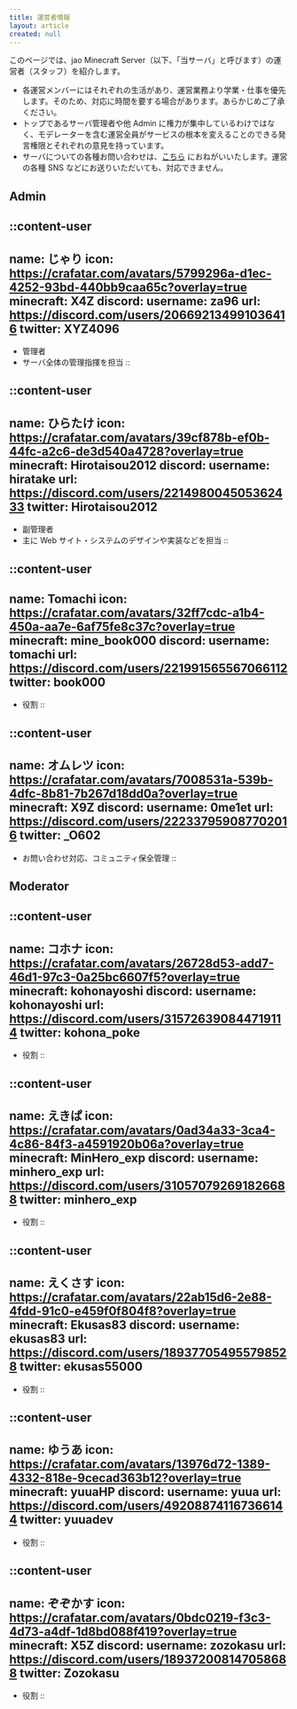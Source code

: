 ```yaml
---
title: 運営者情報
layout: article
created: null
---
```


このページでは、jao Minecraft Server（以下、「当サーバ」と呼びます）の運営者（スタッフ）を紹介します。

- 各運営メンバーにはそれぞれの生活があり、運営業務より学業・仕事を優先します。そのため、対応に時間を要する場合があります。あらかじめご了承ください。
- トップであるサーバ管理者や他 Admin に権力が集中しているわけではなく、モデレーターを含む運営全員がサービスの根本を変えることのできる発言権限とそれぞれの意見を持っています。
- サーバについての各種お問い合わせは、[こちら](/support/inquiry) におねがいいたします。運営の各種 SNS などにお送りいただいても、対応できません。

## Admin

::content-user
---
name: じゃり
icon: https://crafatar.com/avatars/5799296a-d1ec-4252-93bd-440bb9caa65c?overlay=true
minecraft: X4Z
discord:
  username: za96
  url: https://discord.com/users/206692134991036416
twitter: XYZ4096
---
- 管理者
- サーバ全体の管理指揮を担当
::

::content-user
---
name: ひらたけ
icon: https://crafatar.com/avatars/39cf878b-ef0b-44fc-a2c6-de3d540a4728?overlay=true
minecraft: Hirotaisou2012
discord:
  username: hiratake
  url: https://discord.com/users/221498004505362433
twitter: Hirotaisou2012
---
- 副管理者
- 主に Web サイト・システムのデザインや実装などを担当
::

::content-user
---
name: Tomachi
icon: https://crafatar.com/avatars/32ff7cdc-a1b4-450a-aa7e-6af75fe8c37c?overlay=true
minecraft: mine_book000
discord:
  username: tomachi
  url: https://discord.com/users/221991565567066112
twitter: book000
---
- 役割
::

::content-user
---
name: オムレツ
icon: https://crafatar.com/avatars/7008531a-539b-4dfc-8b81-7b267d18dd0a?overlay=true
minecraft: X9Z
discord:
  username: 0me1et
  url: https://discord.com/users/222337959087702016
twitter: _O602
---
- お問い合わせ対応、コミュニティ保全管理
::

## Moderator

::content-user
---
name: コホナ
icon: https://crafatar.com/avatars/26728d53-add7-46d1-97c3-0a25bc6607f5?overlay=true
minecraft: kohonayoshi
discord:
  username: kohonayoshi
  url: https://discord.com/users/315726390844719114
twitter: kohona_poke
---
- 役割
::

::content-user
---
name: えきぱ
icon: https://crafatar.com/avatars/0ad34a33-3ca4-4c86-84f3-a4591920b06a?overlay=true
minecraft: MinHero_exp
discord:
  username: minhero_exp
  url: https://discord.com/users/310570792691826688
twitter: minhero_exp
---
- 役割
::

::content-user
---
name: えくさす
icon: https://crafatar.com/avatars/22ab15d6-2e88-4fdd-91c0-e459f0f804f8?overlay=true
minecraft: Ekusas83
discord:
  username: ekusas83
  url: https://discord.com/users/189377054955798528
twitter: ekusas55000
---
- 役割
::

::content-user
---
name: ゆうあ
icon: https://crafatar.com/avatars/13976d72-1389-4332-818e-9cecad363b12?overlay=true
minecraft: yuuaHP
discord:
  username: yuua
  url: https://discord.com/users/492088741167366144
twitter: yuuadev
---
- 役割
::

::content-user
---
name: ぞぞかす
icon: https://crafatar.com/avatars/0bdc0219-f3c3-4d73-a4df-1d8bd088f419?overlay=true
minecraft: X5Z
discord:
  username: zozokasu
  url: https://discord.com/users/189372008147058688
twitter: Zozokasu
---
- 役割
::
